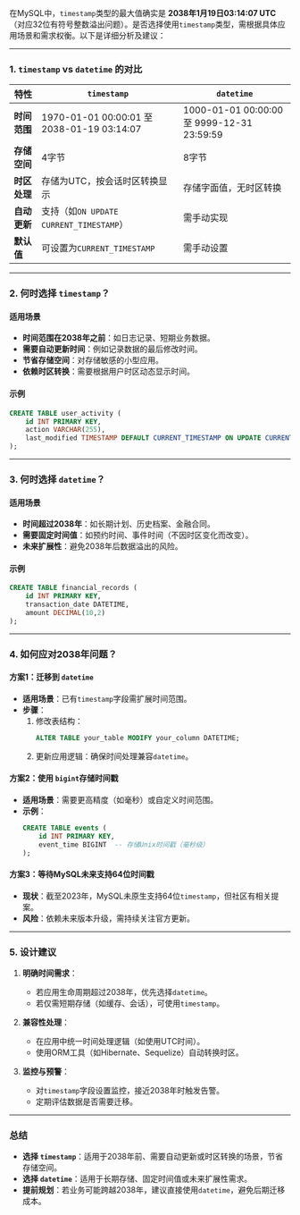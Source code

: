 在MySQL中，`timestamp`类型的最大值确实是 **2038年1月19日03:14:07 UTC**（对应32位有符号整数溢出问题）。是否选择使用`timestamp`类型，需根据具体应用场景和需求权衡。以下是详细分析及建议：

---

### **1. `timestamp` vs `datetime` 的对比**
| 特性                | `timestamp`                    | `datetime`                     |
|---------------------|--------------------------------|--------------------------------|
| **时间范围**         | 1970-01-01 00:00:01 至 2038-01-19 03:14:07 | 1000-01-01 00:00:00 至 9999-12-31 23:59:59 |
| **存储空间**         | 4字节                         | 8字节                         |
| **时区处理**         | 存储为UTC，按会话时区转换显示 | 存储字面值，无时区转换        |
| **自动更新**         | 支持（如`ON UPDATE CURRENT_TIMESTAMP`） | 需手动实现                  |
| **默认值**           | 可设置为`CURRENT_TIMESTAMP`   | 需手动设置                    |

---

### **2. 何时选择 `timestamp`？**
#### **适用场景**
- **时间范围在2038年之前**：如日志记录、短期业务数据。
- **需要自动更新时间**：例如记录数据的最后修改时间。
- **节省存储空间**：对存储敏感的小型应用。
- **依赖时区转换**：需要根据用户时区动态显示时间。

#### **示例**
```sql
CREATE TABLE user_activity (
    id INT PRIMARY KEY,
    action VARCHAR(255),
    last_modified TIMESTAMP DEFAULT CURRENT_TIMESTAMP ON UPDATE CURRENT_TIMESTAMP
);
```

---

### **3. 何时选择 `datetime`？**
#### **适用场景**
- **时间超过2038年**：如长期计划、历史档案、金融合同。
- **需要固定时间值**：如预约时间、事件时间（不因时区变化而改变）。
- **未来扩展性**：避免2038年后数据溢出的风险。

#### **示例**
```sql
CREATE TABLE financial_records (
    id INT PRIMARY KEY,
    transaction_date DATETIME,
    amount DECIMAL(10,2)
);
```

---

### **4. 如何应对2038年问题？**
#### **方案1：迁移到 `datetime`**
- **适用场景**：已有`timestamp`字段需扩展时间范围。
- **步骤**：
  1. 修改表结构：
     ```sql
     ALTER TABLE your_table MODIFY your_column DATETIME;
     ```
  2. 更新应用逻辑：确保时间处理兼容`datetime`。

#### **方案2：使用 `bigint`存储时间戳**
- **适用场景**：需要更高精度（如毫秒）或自定义时间范围。
- **示例**：
  ```sql
  CREATE TABLE events (
      id INT PRIMARY KEY,
      event_time BIGINT  -- 存储Unix时间戳（毫秒级）
  );
  ```

#### **方案3：等待MySQL未来支持64位时间戳**
- **现状**：截至2023年，MySQL未原生支持64位`timestamp`，但社区有相关提案。
- **风险**：依赖未来版本升级，需持续关注官方更新。

---

### **5. 设计建议**
1. **明确时间需求**：
   - 若应用生命周期超过2038年，优先选择`datetime`。
   - 若仅需短期存储（如缓存、会话），可使用`timestamp`。

2. **兼容性处理**：
   - 在应用中统一时间处理逻辑（如使用UTC时间）。
   - 使用ORM工具（如Hibernate、Sequelize）自动转换时区。

3. **监控与预警**：
   - 对`timestamp`字段设置监控，接近2038年时触发告警。
   - 定期评估数据是否需要迁移。

---

### **总结**
- **选择 `timestamp`**：适用于2038年前、需要自动更新或时区转换的场景，节省存储空间。
- **选择 `datetime`**：适用于长期存储、固定时间值或未来扩展性需求。
- **提前规划**：若业务可能跨越2038年，建议直接使用`datetime`，避免后期迁移成本。
